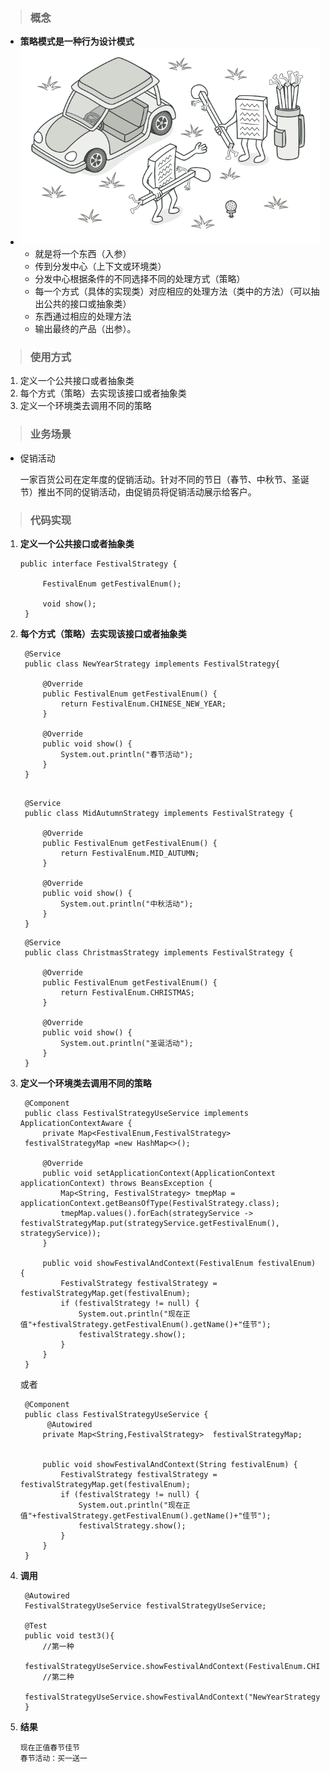 > ### 概念

- **策略模式是一种行为设计模式**
- ![image-20220927105224342](https://raw.githubusercontent.com/1027978777/mybed/main/img/202209271052469.png)
  - 就是将一个东西（入参）
  - 传到分发中心（上下文或环境类）
  - 分发中心根据条件的不同选择不同的处理方式（策略）
  - 每一个方式（具体的实现类）对应相应的处理方法（类中的方法）（可以抽出公共的接口或抽象类）
  - 东西通过相应的处理方法
  - 输出最终的产品（出参）。

> ### 使用方式

1. 定义一个公共接口或者抽象类
2. 每个方式（策略）去实现该接口或者抽象类
3. 定义一个环境类去调用不同的策略

> ### 业务场景

- 促销活动
  
  一家百货公司在定年度的促销活动。针对不同的节日（春节、中秋节、圣诞节）推出不同的促销活动，由促销员将促销活动展示给客户。

> ### 代码实现

1. **定义一个公共接口或者抽象类**

   ```
   public interface FestivalStrategy {
    
        FestivalEnum getFestivalEnum();
    
        void show();
    }
   ```
   
2. **每个方式（策略）去实现该接口或者抽象类**

   ```
    @Service
    public class NewYearStrategy implements FestivalStrategy{
    
        @Override
        public FestivalEnum getFestivalEnum() {
            return FestivalEnum.CHINESE_NEW_YEAR;
        }
    
        @Override
        public void show() {
            System.out.println("春节活动");
        }
    }
    
   ```

   ```
    @Service
    public class MidAutumnStrategy implements FestivalStrategy {
    
        @Override
        public FestivalEnum getFestivalEnum() {
            return FestivalEnum.MID_AUTUMN;
        }
    
        @Override
        public void show() {
            System.out.println("中秋活动");
        }
    }
   
   ```

   ```
    @Service
    public class ChristmasStrategy implements FestivalStrategy {
    
        @Override
        public FestivalEnum getFestivalEnum() {
            return FestivalEnum.CHRISTMAS;
        }
    
        @Override
        public void show() {
            System.out.println("圣诞活动");
        }
    }
   ```

3. **定义一个环境类去调用不同的策略**

   ```
    @Component
    public class FestivalStrategyUseService implements ApplicationContextAware {
        private Map<FestivalEnum,FestivalStrategy>  festivalStrategyMap =new HashMap<>();
        
        @Override
        public void setApplicationContext(ApplicationContext applicationContext) throws BeansException {
            Map<String, FestivalStrategy> tmepMap = applicationContext.getBeansOfType(FestivalStrategy.class);
            tmepMap.values().forEach(strategyService -> festivalStrategyMap.put(strategyService.getFestivalEnum(), strategyService));
        }
        
        public void showFestivalAndContext(FestivalEnum festivalEnum) {
            FestivalStrategy festivalStrategy = festivalStrategyMap.get(festivalEnum);
            if (festivalStrategy != null) {
                System.out.println("现在正值"+festivalStrategy.getFestivalEnum().getName()+"佳节");
                festivalStrategy.show();
            }
        }
    }
   ```

   或者

   ```
    @Component
    public class FestivalStrategyUseService {
    	 @Autowired
        private Map<String,FestivalStrategy>  festivalStrategyMap;
       
        
        public void showFestivalAndContext(String festivalEnum) {
            FestivalStrategy festivalStrategy = festivalStrategyMap.get(festivalEnum);
            if (festivalStrategy != null) {
                System.out.println("现在正值"+festivalStrategy.getFestivalEnum().getName()+"佳节");
                festivalStrategy.show();
            }
        }
    }
   ```

   

4. **调用**

   ```
    @Autowired
    FestivalStrategyUseService festivalStrategyUseService;
    
    @Test
    public void test3(){
    	//第一种
        festivalStrategyUseService.showFestivalAndContext(FestivalEnum.CHINESE_NEW_YEAR);
        //第二种
        festivalStrategyUseService.showFestivalAndContext("NewYearStrategy");
    }
   ```

5. **结果**

   ```
   现在正值春节佳节
   春节活动：买一送一
   ```